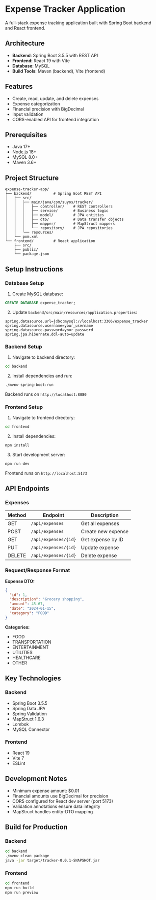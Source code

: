 # Expense Tracker Application

A full-stack expense tracking application built with Spring Boot backend and React frontend.

## Architecture

- **Backend**: Spring Boot 3.5.5 with REST API
- **Frontend**: React 19 with Vite
- **Database**: MySQL
- **Build Tools**: Maven (backend), Vite (frontend)

## Features

- Create, read, update, and delete expenses
- Expense categorization
- Financial precision with BigDecimal
- Input validation
- CORS-enabled API for frontend integration

## Prerequisites

- Java 17+
- Node.js 18+
- MySQL 8.0+
- Maven 3.6+

## Project Structure

```
expense-tracker-app/
├── backend/          # Spring Boot REST API
│   ├── src/
│   │   ├── main/java/com/suyos/tracker/
│   │   │   ├── controller/    # REST controllers
│   │   │   ├── service/       # Business logic
│   │   │   ├── model/         # JPA entities
│   │   │   ├── dto/           # Data transfer objects
│   │   │   ├── mapper/        # MapStruct mappers
│   │   │   └── repository/    # JPA repositories
│   │   └── resources/
│   └── pom.xml
└── frontend/         # React application
    ├── src/
    ├── public/
    └── package.json
```

## Setup Instructions

### Database Setup

1. Create MySQL database:
```sql
CREATE DATABASE expense_tracker;
```

2. Update `backend/src/main/resources/application.properties`:
```properties
spring.datasource.url=jdbc:mysql://localhost:3306/expense_tracker
spring.datasource.username=your_username
spring.datasource.password=your_password
spring.jpa.hibernate.ddl-auto=update
```

### Backend Setup

1. Navigate to backend directory:
```bash
cd backend
```

2. Install dependencies and run:
```bash
./mvnw spring-boot:run
```

Backend runs on `http://localhost:8080`

### Frontend Setup

1. Navigate to frontend directory:
```bash
cd frontend
```

2. Install dependencies:
```bash
npm install
```

3. Start development server:
```bash
npm run dev
```

Frontend runs on `http://localhost:5173`

## API Endpoints

### Expenses

| Method | Endpoint | Description |
|--------|----------|-------------|
| GET | `/api/expenses` | Get all expenses |
| POST | `/api/expenses` | Create new expense |
| GET | `/api/expenses/{id}` | Get expense by ID |
| PUT | `/api/expenses/{id}` | Update expense |
| DELETE | `/api/expenses/{id}` | Delete expense |

### Request/Response Format

**Expense DTO:**
```json
{
  "id": 1,
  "description": "Grocery shopping",
  "amount": 45.67,
  "date": "2024-01-15",
  "category": "FOOD"
}
```

**Categories:**
- FOOD
- TRANSPORTATION
- ENTERTAINMENT
- UTILITIES
- HEALTHCARE
- OTHER

## Key Technologies

### Backend
- Spring Boot 3.5.5
- Spring Data JPA
- Spring Validation
- MapStruct 1.6.3
- Lombok
- MySQL Connector

### Frontend
- React 19
- Vite 7
- ESLint

## Development Notes

- Minimum expense amount: $0.01
- Financial amounts use BigDecimal for precision
- CORS configured for React dev server (port 5173)
- Validation annotations ensure data integrity
- MapStruct handles entity-DTO mapping

## Build for Production

### Backend
```bash
cd backend
./mvnw clean package
java -jar target/tracker-0.0.1-SNAPSHOT.jar
```

### Frontend
```bash
cd frontend
npm run build
npm run preview
```
